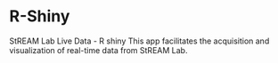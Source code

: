 # R-Shiny
StREAM Lab Live Data - R shiny
This app facilitates the acquisition and visualization of real-time data from StREAM Lab.
